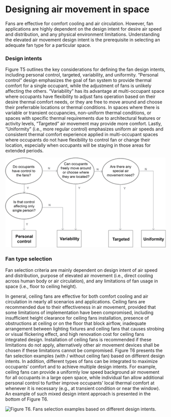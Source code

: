 # Designing air movement in space

Fans are effective for comfort cooling and air circulation. However, fan applications are highly dependent on the design intent for desire air speed and distribution, and any physical environment limitations. Understanding the elevated air movement design intent is the prerequisite in selecting an adequate fan type for a particular space.

### Design intents <a href="#_toc137824705" id="_toc137824705"></a>

Figure T5 outlines the key considerations for defining the fan design intents, including personal control, targeted, variability, and uniformity. “Personal control” design emphasizes the goal of fan system to provide thermal comfort for a single occupant, while the adjustment of fans is unlikely affecting the others. “Variability” has its advantage at multi-occupant space where occupants have flexibility to adjust fans operation based on their desire thermal comfort needs, or they are free to move around and choose their preferrable locations or thermal conditions. In spaces where there is variable or transient occupancies, non-uniform thermal conditions, or spaces with specific thermal requirements due to architectural features or activity levels, “Targeted” air movement may provide more comfort. Lastly, “Uniformity” (i.e., more regular control) emphasizes uniform air speeds and consistent thermal comfort experience applied in multi-occupant spaces where occupants do not have flexibility to control fan or change their location, especially when occupants will be staying in those areas for extended periods.

![Figure T5. Flow chart of design intents for air speed and distribution.](<../.gitbook/assets/0 (30).png>)

### Fan type selection <a href="#_toc137824706" id="_toc137824706"></a>

Fan selection criteria are mainly dependent on design intent of air speed and distribution, purpose of elevated air movement (i.e., direct cooling across human body or air circulation), and any limitations of fan usage in space (i.e., floor to ceiling height).

In general, ceiling fans are effective for both comfort cooling and air circulation in nearly all scenarios and applications. Ceiling fans are recommended due to their effectiveness in air movement, provided that some limitations of implementation have been compromised, including insufficient height clearance for ceiling fans installation, presence of obstructions at ceiling or on the floor that block airflow, inadequate arrangement between lighting fixtures and ceiling fans that causes strobing or visual flickering effect, and high renovation cost for ceiling fans integrated design. Installation of ceiling fans is recommended if these limitations do not apply, alternatively other air movement devices shall be chosen if these limitations cannot be compromised. Figure T6 presents the fan selection examples (with / without ceiling fan) based on different design intents. In addition, different types of fans can be integrated to maximize occupants’ comfort and to achieve multiple design intents. For example, ceiling fans can provide a uniformly low speed background air movement for all occupants in a large open space, while individual fan allow additional personal control to further improve occupants’ local thermal comfort at whenever it is necessary (e.g., at transient condition or near the window). An example of such mixed design intent approach is presented in the bottom of Figure T6.

![Figure T6. Fans selection examples based on different design intents.
](<../.gitbook/assets/1 (24).png>)
